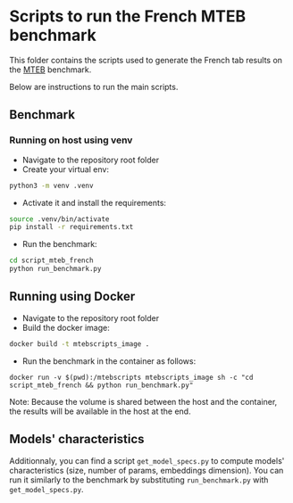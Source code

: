 # Scripts to run the French MTEB benchmark

This folder contains the scripts used to generate the French tab results on the [MTEB](https://github.com/embeddings-benchmark/mteb) benchmark.

Below are instructions to run the main scripts.

## Benchmark

### Running on host using venv

* Navigate to the repository root folder
* Create your virtual env:

```bash
python3 -m venv .venv
```
* Activate it and install the requirements:
```bash
source .venv/bin/activate
pip install -r requirements.txt
```
* Run the benchmark:
```bash
cd script_mteb_french
python run_benchmark.py
```

## Running using Docker

* Navigate to the repository root folder
* Build the docker image:
```bash
docker build -t mtebscripts_image .
```
* Run the benchmark in the container as follows:
```
docker run -v $(pwd):/mtebscripts mtebscripts_image sh -c "cd script_mteb_french && python run_benchmark.py"
```
Note: Because the volume is shared between the host and the container, the results will be available in the host at the end.

## Models' characteristics

Additionnaly, you can find a script `get_model_specs.py` to compute models' characteristics (size, number of params, embeddings dimension). You can run it similarly to the benchmark by substituting `run_benchmark.py` with `get_model_specs.py`.
